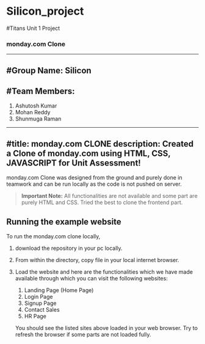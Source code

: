 # Silicon_project
#Titans Unit 1 Project
### monday.com Clone
---
#Group Name: Silicon
---
#Team Members:
---
1. Ashutosh Kumar
2. Mohan Reddy
3. Shunmuga Raman
---
#title: monday.com CLONE
description: Created a Clone of monday.com using HTML, CSS, JAVASCRIPT for Unit Assessment!
---

monday.com Clone was designed from the ground and purely done in teamwork and can be run locally as the code is not pushed on server.

> **Important Note:** All functionalities are not available and some part are purely HTML and CSS. Tried the best to clone the frontend part.

## Running the example website

To run the monday.com clone locally, 

1.  download the repository in your pc locally.
2.  From within the directory, copy file in your local internet browser.
3.  Load the website and here are the functionalities which we have made available through which you can visit the following websites:
    1. Landing Page (Home Page)
    2. Login Page
    3. Signup Page
    4. Contact Sales
    5. HR Page

    You should see the listed sites above loaded in your web browser. Try to refresh the browser if some parts are not loaded fully. 
